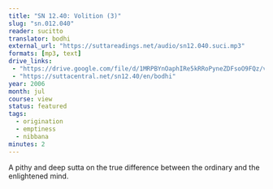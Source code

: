 ```yaml
---
title: "SN 12.40: Volition (3)"
slug: "sn.012.040"
reader: sucitto
translator: bodhi
external_url: "https://suttareadings.net/audio/sn12.040.suci.mp3"
formats: [mp3, text]
drive_links:
 - "https://drive.google.com/file/d/1MRPBYnOaphIRe5kRRoPyneZDFsoO9FQz/view?usp=drivesdk"
 - "https://suttacentral.net/sn12.40/en/bodhi"
year: 2006
month: jul
course: view
status: featured
tags:
  - origination
  - emptiness
  - nibbana
minutes: 2
---
```


A pithy and deep sutta on the true difference between the ordinary and the enlightened mind.

